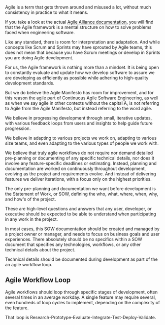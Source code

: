 <webui-data data-page-title="What is Agile Development?" data-page-subtitle=""></webui-data>
<webui-data data-page-next-page='{"name":"Statement of Work","href":"/info/statement-of-work"}'></webui-data>

<webui-sideimage reverse src="https://cdn.myfi.ws/v/Vecteezy/intellectual-capital-economic-growth-and-development-stock.svg">

Agile is a term that gets thrown around and misused a lot, without much consistency in practice to what it means.

If you take a look at the actual [Agile Alliance documentation](https://www.agilealliance.org/agile-essentials), you will find that the Agile framework is a mental structure on how to solve problems faced when engineering software.

Like any standard, there is room for interpretation and adaptation. And while concepts like Scrum and Sprints may have sprouted by Agile teams, this does not mean that because you have Scrum meetings or develop in Sprints you are doing Agile development.

For us, the Agile framework is nothing more than a mindset. It is being open to constantly evaluate and update how we develop software to assure we are developing as efficiently as possible while adhering to high-quality development standards.

But we do believe the Agile Manifesto has room for improvement, and for this reason the agile part of Continuous Agile Software Engineering, as well as when we say agile in other contexts without the capital A, is not referring to Agile from the Agile Manifesto, but instead referring to the word agile.

We believe in progressing development through small, iterative updates, with various feedback loops from users and insights to help guide future progression.

We believe in adapting to various projects we work on, adapting to various size teams, and even adapting to the various types of people we work with.

We believe that truly agile workflows do not require nor demand detailed pre-planning or documenting of any specific technical details, nor does it involve any feature-specific deadlines or estimating. Instead, planning and documentation are worked on continuously throughout development, evolving as the project and requirements evolve. And instead of delivering features we deliver iterations, with a focus only on the highest priorities.

The only pre-planning and documentation we want before development is the Statement of Work, or SOW, defining the who, what, where, when, why, and how's of the project.

These are high-level questions and answers that any user, developer, or executive should be expected to be able to understand when participating in any work in the project.

In most cases, this SOW documentation should be created and managed by a project owner or manager, and needs to focus on business goals and user experiences. There absolutely should be no specifics within a SOW document that specifies any technologies, workflows, or any other technical details about the project.

Technical details should be documented during development as part of the an agile workflow loop.

</webui-sideimage>

## Agile Workflow Loop

<webui-sideimage src="https://cdn.myfi.ws/v/Vecteezy/business-teamwork-with-pieces-of-puzzle-in-office.svg">

Agile workflows should loop through specific stages of development, often several times in an average workday. A single feature may require several, even hundreds of loop cycles to implement, depending on the complexity of the feature.

That loop is Research-Prototype-Evaluate-Integrate-Test-Deploy-Validate.

</webui-sideimage>

<webui-cards card-width="580" src="/cards/agile.json"></webui-cards>
